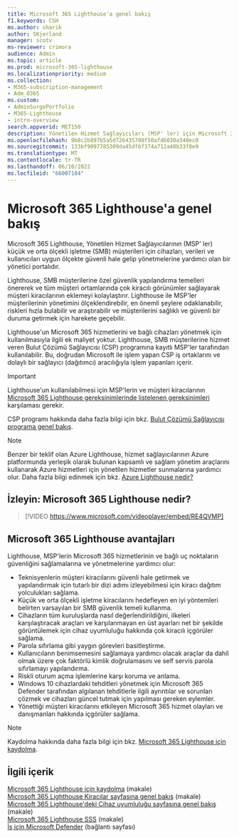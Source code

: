 ```yaml
---
title: Microsoft 365 Lighthouse'a genel bakış
f1.keywords: CSH
ms.author: sharik
author: SKjerland
manager: scotv
ms-reviewer: crimora
audience: Admin
ms.topic: article
ms.prod: microsoft-365-lighthouse
ms.localizationpriority: medium
ms.collection:
- M365-subscription-management
- Adm_O365
ms.custom:
- AdminSurgePortfolio
- M365-Lighthouse
- intro-overview
search.appverid: MET150
description: Yönetilen Hizmet Sağlayıcıları (MSP' ler) için Microsoft 365 Lighthouse tek bir konumdaki müşteri kiracılarının güvenliğini sağlamanıza ve yönetmenize nasıl yardımcı olabileceğini öğrenin.
ms.openlocfilehash: 9b8c2b897b5a5d726435700f50afd6030a340ec0
ms.sourcegitcommit: 133bf9097785309da45df6f374a712a48b33f8e9
ms.translationtype: MT
ms.contentlocale: tr-TR
ms.lasthandoff: 06/10/2022
ms.locfileid: "66007184"
---
```

# <a name="overview-of-microsoft-365-lighthouse"></a>Microsoft 365 Lighthouse'a genel bakış

Microsoft 365 Lighthouse, Yönetilen Hizmet Sağlayıcılarının (MSP' ler) küçük ve orta ölçekli işletme (SMB) müşterileri için cihazları, verileri ve kullanıcıları uygun ölçekte güvenli hale gelip yönetmelerine yardımcı olan bir yönetici portalıdır.

Lighthouse, SMB müşterilerine özel güvenlik yapılandırma temelleri önererek ve tüm müşteri ortamlarında çok kiracılı görünümler sağlayarak müşteri kiracılarının eklemeyi kolaylaştırır. Lighthouse ile MSP'ler müşterilerinin yönetimini ölçeklendirebilir, en önemli şeylere odaklanabilir, riskleri hızla bulabilir ve araştırabilir ve müşterilerini sağlıklı ve güvenli bir duruma getirmek için harekete geçebilir.

Lighthouse'un Microsoft 365 hizmetlerini ve bağlı cihazları yönetmek için kullanılmasıyla ilgili ek maliyet yoktur. Lighthouse, SMB müşterilerine hizmet veren Bulut Çözümü Sağlayıcısı (CSP) programına kayıtlı MSP'ler tarafından kullanılabilir. Bu, doğrudan Microsoft ile işlem yapan CSP iş ortaklarını ve dolaylı bir sağlayıcı (dağıtımcı) aracılığıyla işlem yapanları içerir.

> [!IMPORTANT] 
> Lighthouse'un kullanılabilmesi için MSP'lerin ve müşteri kiracılarının [Microsoft 365 Lighthouse gereksinimlerinde listelenen gereksinimleri](m365-lighthouse-requirements.md) karşılaması gerekir.

CSP programı hakkında daha fazla bilgi için bkz. [Bulut Çözümü Sağlayıcısı programa genel bakış](/partner-center/csp-overview).

> [!NOTE]  
> Benzer bir teklif olan Azure Lighthouse, hizmet sağlayıcılarının Azure platformunda yerleşik olarak bulunan kapsamlı ve sağlam yönetim araçlarını kullanarak Azure hizmetleri için yönetilen hizmetler sunmalarına yardımcı olur. Daha fazla bilgi edinmek için bkz. [Azure Lighthouse nedir?](/azure/lighthouse/overview)   

## <a name="watch-what-is-microsoft-365-lighthouse"></a>İzleyin: Microsoft 365 Lighthouse nedir?

> [!VIDEO https://www.microsoft.com/videoplayer/embed/RE4QVMP]

## <a name="microsoft-365-lighthouse-benefits"></a>Microsoft 365 Lighthouse avantajları

Lighthouse, MSP'lerin Microsoft 365 hizmetlerinin ve bağlı uç noktaların güvenliğini sağlamalarına ve yönetmelerine yardımcı olur:

- Teknisyenlerin müşteri kiracılarını güvenli hale getirmek ve yapılandırmak için tutarlı bir dizi adımı izleyebilmesi için kiracı dağıtım yolculukları sağlama. 
- Küçük ve orta ölçekli işletme kiracılarını hedefleyen en iyi yöntemleri belirten varsayılan bir SMB güvenlik temeli kullanma. 
- Cihazların tüm kuruluşlarda nasıl değerlendirildiğini, ilkeleri karşılaştıracak araçları ve karşılanmayan en üst ayarları net bir şekilde görüntülemek için cihaz uyumluluğu hakkında çok kiracılı içgörüler sağlama. 
- Parola sıfırlama gibi yaygın görevleri basitleştirme.
- Kullanıcıların benimsemesini sağlamaya yardımcı olacak araçlar da dahil olmak üzere çok faktörlü kimlik doğrulamasını ve self servis parola sıfırlamayı yapılandırma. 
- Riskli oturum açma işlemlerine karşı koruma ve anlama.
- Windows 10 cihazlardaki tehditleri yönetmek için Microsoft 365 Defender tarafından algılanan tehditlerle ilgili ayrıntılar ve sorunları çözmek ve cihazları güncel tutmak için yapılması gereken eylemler.
- Yönettiği müşteri kiracılarını etkileyen Microsoft 365 hizmet olayları ve danışmanları hakkında içgörüler sağlama.

> [!NOTE] 
> Kaydolma hakkında daha fazla bilgi için bkz. [Microsoft 365 Lighthouse için kaydolma](m365-lighthouse-sign-up.md).

## <a name="related-content"></a>İlgili içerik

[Microsoft 365 Lighthouse için kaydolma](m365-lighthouse-sign-up.md) (makale)  
[Microsoft 365 Lighthouse Kiracılar sayfasına genel bakış](m365-lighthouse-tenants-page-overview.md) (makale)   
[Microsoft 365 Lighthouse'deki Cihaz uyumluluğu sayfasına genel bakış](m365-lighthouse-device-compliance-page-overview.md) (makale)   
[Microsoft 365 Lighthouse SSS](m365-lighthouse-faq.yml) (makale)   
[İş için Microsoft Defender](../security/defender-business/index.yml) (bağlantı sayfası)